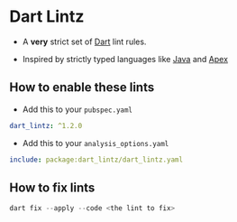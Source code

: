 # Dart Lintz

- A **very** strict set of [Dart](https://dart.dev) lint rules.

- Inspired by strictly typed languages like [Java](https://docs.oracle.com/en/java/) and [Apex](https://developer.salesforce.com/docs/atlas.en-us.apexcode.meta/apexcode/apex_dev_guide.htm)

## How to enable these lints

- Add this to your `pubspec.yaml`

```yaml
dart_lintz: ^1.2.0
```

- Add this to your `analysis_options.yaml`

```yaml
include: package:dart_lintz/dart_lintz.yaml
```

## How to fix lints

```dart
dart fix --apply --code <the lint to fix>
```
